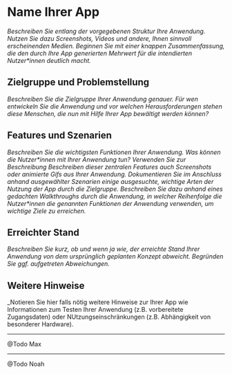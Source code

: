 # Name Ihrer App

_Beschreiben Sie entlang der vorgegebenen Struktur Ihre Anwendung. Nutzen Sie dazu Screenshots, Videos und andere, Ihnen sinnvoll erscheinenden Medien. Beginnen Sie mit einer knappen Zusammenfassung, die den durch Ihre App generierten Mehrwert für die intendierten Nutzer\*innen deutlich macht._

## Zielgruppe und Problemstellung

_Beschreiben Sie die Zielgruppe Ihrer Anwendung genauer. Für wen entwickeln Sie die Anwendung und vor welchen Herausforderungen stehen diese Menschen, die nun mit Hilfe Ihrer App bewältigt werden können?_

## Features und Szenarien

_Beschreiben Sie die wichtigsten Funktionen Ihrer Anwendung. Was können die Nutzer\*innen mit Ihrer Anwendung tun? Verwenden Sie zur Beschreibung Beschreiben dieser zentralen Features auch Screenshots oder animierte Gifs aus Ihrer Anwendung. Dokumentieren Sie im Anschluss anhand ausgewählter Szenarien einige ausgesuchte, wichtige Arten der Nutzung der App durch die Zielgruppe. Beschreiben Sie dazu anhand eines gedachten Walkthroughs durch die Anwendung, in welcher Reihenfolge die Nutzer\*innen die genannten Funktionen der Anwendung verwenden, um wichtige Ziele zu erreichen._

## Erreichter Stand

_Beschreiben Sie kurz, ob und wenn ja wie, der erreichte Stand Ihrer Anwendung von dem ursprünglich geplanten Konzept abweicht. Begründen Sie ggf. aufgetreten Abweichungen._

## Weitere Hinweise

_Notieren Sie hier falls nötig weitere Hinweise zur Ihrer App wie Informationen zum Testen Ihrer Anwendung (z.B. vorbereitete Zugangsdaten) oder NUtzungseinschränkungen (z.B. Abhängigkeit von besonderer Hardware).

---

@Todo Max

---

@Todo Noah
